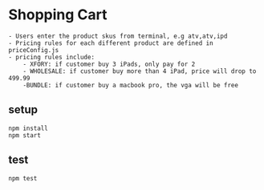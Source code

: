 # Shopping Cart
    - Users enter the product skus from terminal, e.g atv,atv,ipd
    - Pricing rules for each different product are defined in priceConfig.js
    - pricing rules include:
        - XFORY: if customer buy 3 iPads, only pay for 2
        - WHOLESALE: if customer buy more than 4 iPad, price will drop to 499.99
        -BUNDLE: if customer buy a macbook pro, the vga will be free
        
## setup
```
npm install
npm start
```

## test
```
npm test
```
